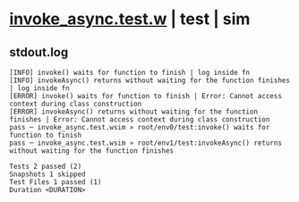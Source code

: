 # [invoke_async.test.w](../../../../../../examples/tests/sdk_tests/function/invoke_async.test.w) | test | sim

## stdout.log
```log
[INFO] invoke() waits for function to finish | log inside fn
[INFO] invokeAsync() returns without waiting for the function finishes | log inside fn
[ERROR] invoke() waits for function to finish | Error: Cannot access context during class construction
[ERROR] invokeAsync() returns without waiting for the function finishes | Error: Cannot access context during class construction
pass ─ invoke_async.test.wsim » root/env0/test:invoke() waits for function to finish                          
pass ─ invoke_async.test.wsim » root/env1/test:invokeAsync() returns without waiting for the function finishes

Tests 2 passed (2)
Snapshots 1 skipped
Test Files 1 passed (1)
Duration <DURATION>
```

